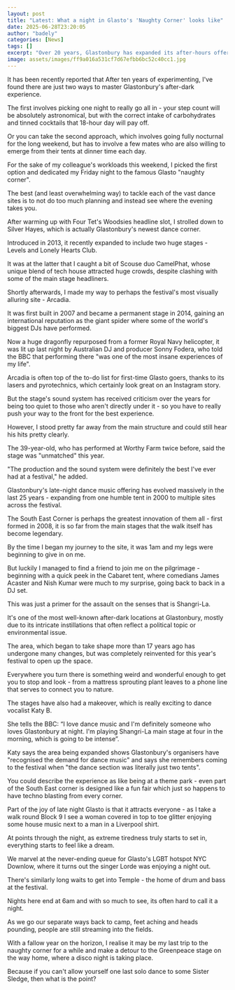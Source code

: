 ```yaml
---
layout: post
title: "Latest: What a night in Glasto's 'Naughty Corner' looks like"
date: 2025-06-28T23:20:05
author: "badely"
categories: [News]
tags: []
excerpt: "Over 20 years, Glastonbury has expanded its after-hours offering for those who dare brave it."
image: assets/images/ff9a016a531cf7d67efbb6bc52c40cc1.jpg
---
```


It has been recently reported that After ten years of experimenting, I've found there are just two ways to master Glastonbury's after-dark experience.

The first involves picking one night to really go all in - your step count will be absolutely astronomical, but with the correct intake of carbohydrates and tinned cocktails that 18-hour day will pay off.

Or you can take the second approach, which involves going fully nocturnal for the long weekend, but has to involve a few mates who are also willing to emerge from their tents at dinner time each day.

For the sake of my colleague's workloads this weekend, I picked the first option and dedicated my Friday night to the famous Glasto "naughty corner".

The best (and least overwhelming way) to tackle each of the vast dance sites is to not do too much planning and instead see where the evening takes you.

After warming up with Four Tet's Woodsies headline slot, I strolled down to Silver Hayes, which is actually Glastonbury's newest dance corner.

Introduced in 2013, it recently expanded to include two huge stages - Levels and Lonely Hearts Club.

It was at the latter that I caught a bit of Scouse duo CamelPhat, whose unique blend of tech house attracted huge crowds, despite clashing with some of the main stage headliners.

Shortly afterwards, I made my way to perhaps the festival's most visually alluring site - Arcadia.

It was first built in 2007 and became a permanent stage in 2014, gaining an international reputation as the giant spider where some of the world's biggest DJs have performed.

Now a huge dragonfly repurposed from a former Royal Navy helicopter, it was lit up last night by Australian DJ and producer Sonny Fodera, who told the BBC that performing there "was one of the most insane experiences of my life".

Arcadia is often top of the to-do list for first-time Glasto goers, thanks to its lasers and pyrotechnics, which certainly look great on an Instagram story.

But the stage's sound system has received criticism over the years for being too quiet to those who aren't directly under it - so you have to really push your way to the front for the best experience.

However, I stood pretty far away from the main structure and could still hear his hits pretty clearly.

The 39-year-old, who has performed at Worthy Farm twice before, said the stage was "unmatched" this year.

"The production and the sound system were definitely the best I've ever had at a festival," he added.

Glastonbury's late-night dance music offering has evolved massively in the last 25 years - expanding from one humble tent in 2000 to multiple sites across the festival.

The South East Corner is perhaps the greatest innovation of them all - first formed in 2008, it is so far from the main stages that the walk itself has become legendary.

By the time I began my journey to the site, it was 1am and my legs were beginning to give in on me.

But luckily I managed to find a friend to join me on the pilgrimage - beginning with a quick peek in the Cabaret tent, where comedians James Acaster and Nish Kumar were much to my surprise, going back to back in a DJ set.

This was just a primer for the assault on the senses that is Shangri-La.

It's one of the most well-known after-dark locations at Glastonbury, mostly due to its intricate instillations that often reflect a political topic or environmental issue.

The area, which began to take shape more than 17 years ago has undergone many changes, but was completely reinvented for this year's festival to open up the space.

Everywhere you turn there is something weird and wonderful enough to get you to stop and look - from a mattress sprouting plant leaves to a phone line that serves to connect you to nature.

The stages have also had a makeover, which is really exciting to dance vocalist Katy B.

She tells the BBC: “I love dance music and I'm definitely someone who loves Glastonbury at night. I'm playing Shangri-La main stage at four in the morning, which is going to be intense”.

Katy says the area being expanded shows Glastonbury's organisers have "recognised the demand for dance music" and says she remembers coming to the festival when "the dance section was literally just two tents".

You could describe the experience as like being at a theme park - even part of the South East corner is designed like a fun fair which just so happens to have techno blasting from every corner.

Part of the joy of late night Glasto is that it attracts everyone - as I take a walk round Block 9 I see a woman covered in top to toe glitter enjoying some house music next to a man in a Liverpool shirt.

At points through the night, as extreme tiredness truly starts to set in, everything starts to feel like a dream.

We marvel at the never-ending queue for Glasto's LGBT hotspot NYC Downlow, where it turns out the singer Lorde was enjoying a night out.

There's similarly long waits to get into Temple - the home of drum and bass at the festival. 

Nights here end at 6am and with so much to see, its often hard to call it a night.

As we go our separate ways back to camp, feet aching and heads pounding, people are still streaming into the fields.

With a fallow year on the horizon, I realise it may be my last trip to the naughty corner for a while and make a detour to the Greenpeace stage on the way home, where a disco night is taking place.

Because if you can't allow yourself one last solo dance to some Sister Sledge, then what is the point?

